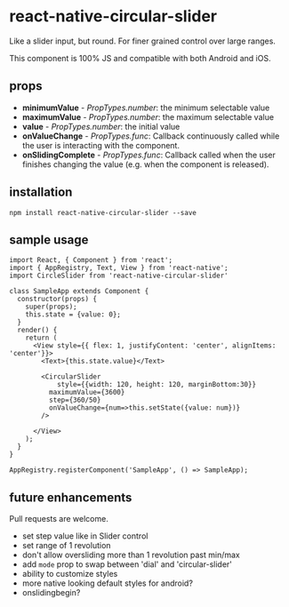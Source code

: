 # react-native-circular-slider

Like a slider input, but round. For finer grained control over large ranges.

This component is 100% JS and compatible with both Android and iOS.

## props

* **minimumValue** - *PropTypes.number*: the minimum selectable value
* **maximumValue** -  *PropTypes.number*: the maximum selectable value
* **value** - *PropTypes.number*: the initial value
* **onValueChange** - *PropTypes.func*:
  Callback continuously called while the user is interacting with the component.
* **onSlidingComplete** - *PropTypes.func*:
  Callback called when the user finishes changing the value (e.g. when the component is released).

## installation

`npm install react-native-circular-slider --save`

## sample usage

```
import React, { Component } from 'react';
import { AppRegistry, Text, View } from 'react-native';
import CircleSlider from 'react-native-circular-slider'

class SampleApp extends Component {
  constructor(props) {
    super(props);
    this.state = {value: 0};
  }
  render() {
    return (
      <View style={{ flex: 1, justifyContent: 'center', alignItems: 'center'}}>
        <Text>{this.state.value}</Text>

      	<CircularSlider
      		style={{width: 120, height: 120, marginBottom:30}}
          maximumValue={3600}
          step={360/50}
          onValueChange={num=>this.setState({value: num})}
      	/>

      </View>
    );
  }
}

AppRegistry.registerComponent('SampleApp', () => SampleApp);
```

## future enhancements

Pull requests are welcome.

* set step value like in Slider control
* set range of 1 revolution
* don't allow oversliding more than 1 revolution past min/max
* add `mode` prop to swap between 'dial' and 'circular-slider'
* ability to customize styles
* more native looking default styles for android?
* onslidingbegin?
